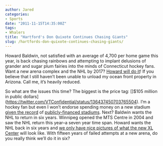 ```yaml
---
author: Jared
categories:
- Sports
date: "2011-11-15T14:35:00Z"
tags:
- Whalers
title: "Hartford's Don Quixote Continues Chasing Giants"
slug: /hartfords-don-quixote-continues-chasing-giants/
---
```

Howard Baldwin, not satisfied with an average of 4,700 per home game this year, is back chasing rainbows and attempting to implant delusions of grander and sugar plum fairies into the minds of Connecticut hockey fans. Want a new arena complex and the NHL by 2017? [Howard will do it](http://web.archive.org/web/20111202233804/http://articles.courant.com/2011-11-16/sports/hc-whale-xl-center-1116-20111115_1_nhl-dream-trumbull-street-realities)! If you believe that I still haven’t been unable to unload my ocean front property in Arizona. Call me, it’s heavily reduced.

So what are the issues this time? The biggest is the price tag: []$105 million in public dollars](https://twitter.com/VTConfidential/status/136437450703765504). I’m a hockey fan but even I won’t endorse spending money on a new stadium [given the record](http://www.nytimes.com/2010/09/08/sports/08stadium.html?pagewanted=all) of [publicly-financed stadiums](http://online.wsj.com/article/SB10001424052748704461304576216330349497852.html). Next? Baldwin wants the NHL to return in six years. Winnipeg opened the MTS Centre in 2004 and saw the NHL return this year–a seven year time span. Howard wants the NHL back in six years and [we only have nice pictures of what the new XL Center](https://www.courant.com/business/real-estate/hc-renderings-from-the-xl-center-hartford-arena-plan-20150219-photogallery.html) will look like. With fifteen years of failed attempts at a new arena, do you really think we’ll do it in six?